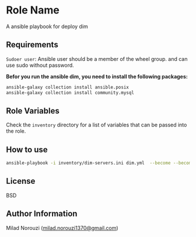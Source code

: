 Role Name
=========

A ansible playbook for deploy dim

Requirements
------------

`Sudoer user`: Ansible user should be a member of the wheel group. and can use sudo without password.

**Befor you run the ansible dim, you need to install the following packages:**

```bash
ansible-galaxy collection install ansible.posix
ansible-galaxy collection install community.mysql
```

Role Variables
--------------

Check the `inventory` directory for a list of variables that can be passed into the role.


How to use
-----------

```bash
ansible-playbook -i inventory/dim-servers.ini dim.yml  --become --become-method=sudo
```

License
-------

BSD

Author Information
------------------

Milad Norouzi (milad.norouzi1370@gmail.com)
